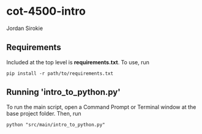 # cot-4500-intro
Jordan Sirokie


## Requirements

Included at the top level is **requirements.txt**. To use, run 

    pip install -r path/to/requirements.txt

## Running 'intro_to_python.py'
To run the main script, open a Command Prompt or Terminal window at the base project folder. Then, run

    python "src/main/intro_to_python.py"